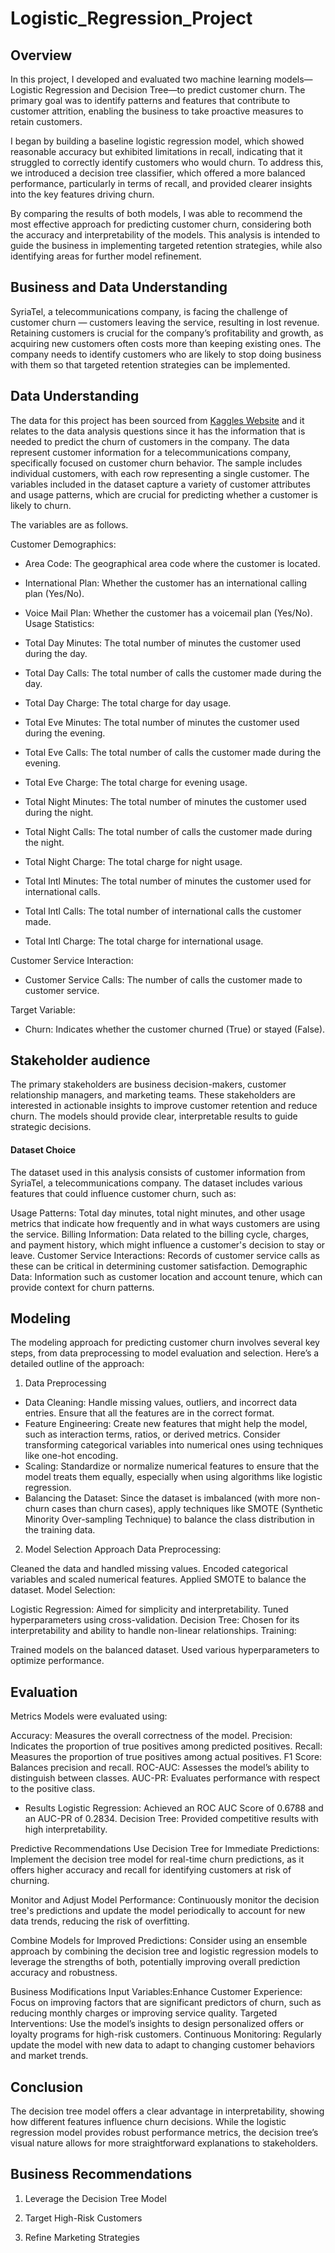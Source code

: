 # Logistic_Regression_Project

## Overview
In this project, I developed and evaluated two machine learning models—Logistic Regression and Decision Tree—to predict customer churn. The primary goal was to identify patterns and features that contribute to customer attrition, enabling the business to take proactive measures to retain customers.

I began by building a baseline logistic regression model, which showed reasonable accuracy but exhibited limitations in recall, indicating that it struggled to correctly identify customers who would churn. To address this, we introduced a decision tree classifier, which offered a more balanced performance, particularly in terms of recall, and provided clearer insights into the key features driving churn.

By comparing the results of both models, I was able to recommend the most effective approach for predicting customer churn, considering both the accuracy and interpretability of the models. This analysis is intended to guide the business in implementing targeted retention strategies, while also identifying areas for further model refinement.

## Business and Data Understanding

SyriaTel, a telecommunications company, is facing the challenge of customer churn — customers leaving the service, resulting in lost revenue. Retaining customers is crucial for the company’s profitability and growth, as acquiring new customers often costs more than keeping existing ones. The company needs to identify customers who are likely to stop doing business with them so that targeted retention strategies can be implemented.

## Data Understanding

 The data for this project has been sourced from <a href="https://www.kaggle.com/datasets/becksddf/churn-in-telecoms-dataset"> Kaggles Website</a> and it relates to the data analysis questions since it has the information that is needed to predict the churn of customers in the company. 
The data represent customer information for a telecommunications company, specifically focused on customer churn behavior. The sample includes individual customers, with each row representing a single customer. The variables included in the dataset capture a variety of customer attributes and usage patterns, which are crucial for predicting whether a customer is likely to churn.

The variables are as follows.

Customer Demographics:

* Area Code: The geographical area code where the customer is located.
* International Plan: Whether the customer has an international calling plan (Yes/No).
* Voice Mail Plan: Whether the customer has a voicemail plan (Yes/No).
Usage Statistics:

* Total Day Minutes: The total number of minutes the customer used during the day.
* Total Day Calls: The total number of calls the customer made during the day.
* Total Day Charge: The total charge for day usage.
* Total Eve Minutes: The total number of minutes the customer used during the evening.
* Total Eve Calls: The total number of calls the customer made during the evening.
* Total Eve Charge: The total charge for evening usage.
* Total Night Minutes: The total number of minutes the customer used during the night.
* Total Night Calls: The total number of calls the customer made during the night.
* Total Night Charge: The total charge for night usage.
* Total Intl Minutes: The total number of minutes the customer used for international calls.
* Total Intl Calls: The total number of international calls the customer made.
* Total Intl Charge: The total charge for international usage.

Customer Service Interaction:

* Customer Service Calls: The number of calls the customer made to customer service.

Target Variable:

* Churn: Indicates whether the customer churned (True) or stayed (False).

## Stakeholder audience 
The primary stakeholders are business decision-makers, customer relationship managers, and marketing teams. These stakeholders are interested in actionable insights to improve customer retention and reduce churn. The models should provide clear, interpretable results to guide strategic decisions.

#### Dataset Choice
The dataset used in this analysis consists of customer information from SyriaTel, a telecommunications company. The dataset includes various features that could influence customer churn, such as:

Usage Patterns: Total day minutes, total night minutes, and other usage metrics that indicate how frequently and in what ways customers are using the service.
Billing Information: Data related to the billing cycle, charges, and payment history, which might influence a customer's decision to stay or leave.
Customer Service Interactions: Records of customer service calls as these can be critical in determining customer satisfaction.
Demographic Data: Information such as customer location and account tenure, which can provide context for churn patterns.

## Modeling
The modeling approach for predicting customer churn involves several key steps, from data preprocessing to model evaluation and selection. Here’s a detailed outline of the approach:

1. Data Preprocessing
* Data Cleaning: Handle missing values, outliers, and incorrect data entries. Ensure that all the features are in the correct format.
* Feature Engineering: Create new features that might help the model, such as interaction terms, ratios, or derived metrics. Consider transforming categorical variables into numerical ones using techniques like one-hot encoding.
* Scaling: Standardize or normalize numerical features to ensure that the model treats them equally, especially when using algorithms like logistic regression.
* Balancing the Dataset: Since the dataset is imbalanced (with more non-churn cases than churn cases), apply techniques like SMOTE (Synthetic Minority Over-sampling Technique) to balance the class distribution in the training data.

2. Model Selection
Approach
Data Preprocessing:

Cleaned the data and handled missing values.
Encoded categorical variables and scaled numerical features.
Applied SMOTE to balance the dataset.
Model Selection:

Logistic Regression: Aimed for simplicity and interpretability. Tuned hyperparameters using cross-validation.
Decision Tree: Chosen for its interpretability and ability to handle non-linear relationships.
Training:

Trained models on the balanced dataset.
Used various hyperparameters to optimize performance.

## Evaluation
Metrics
Models were evaluated using:

Accuracy: Measures the overall correctness of the model.
Precision: Indicates the proportion of true positives among predicted positives.
Recall: Measures the proportion of true positives among actual positives.
F1 Score: Balances precision and recall.
ROC-AUC: Assesses the model’s ability to distinguish between classes.
AUC-PR: Evaluates performance with respect to the positive class.
* Results
Logistic Regression: Achieved an ROC AUC Score of 0.6788 and an AUC-PR of 0.2834.
Decision Tree: Provided competitive results with high interpretability.




Predictive Recommendations
Use Decision Tree for Immediate Predictions: Implement the decision tree model for real-time churn predictions, as it offers higher accuracy and recall for identifying customers at risk of churning.

Monitor and Adjust Model Performance: Continuously monitor the decision tree's predictions and update the model periodically to account for new data trends, reducing the risk of overfitting.

Combine Models for Improved Predictions: Consider using an ensemble approach by combining the decision tree and logistic regression models to leverage the strengths of both, potentially improving overall prediction accuracy and robustness.

Business Modifications
Input Variables:Enhance Customer Experience: Focus on improving factors that are significant predictors of churn, such as reducing monthly charges or improving service quality.
Targeted Interventions: Use the model’s insights to design personalized offers or loyalty programs for high-risk customers.
Continuous Monitoring: Regularly update the model with new data to adapt to changing customer behaviors and market trends.


## Conclusion

The decision tree model offers a clear advantage in interpretability, showing how different features influence churn decisions. While the logistic regression model provides robust performance metrics, the decision tree’s visual nature allows for more straightforward explanations to stakeholders.



## Business Recommendations

1. Leverage the Decision Tree Model

2. Target High-Risk Customers

3. Refine Marketing Strategies